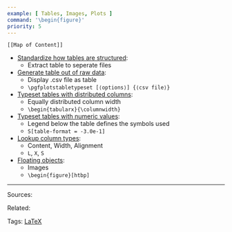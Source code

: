 ```yaml
---
example: [ Tables, Images, Plots ]
command: '\begin{figure}'
priority: 5
---
```


```dynamic-embed
[[Map of Content]]
```


<ul class="dataview list-view-ul"><li><span><a aria-label-position="top" aria-label="Standardize how tables are structured.md" data-href="Standardize how tables are structured.md" href="Standardize how tables are structured.md" class="internal-link" target="_blank" rel="noopener">Standardize how tables are structured</a></span>: <ul class="dataview dataview-ul dataview-result-list-ul"><li class="dataview-result-list-li"><span>Extract table to seperate files</span></li></ul></li><li><span><a aria-label-position="top" aria-label="Generate table out of raw data.md" data-href="Generate table out of raw data.md" href="Generate table out of raw data.md" class="internal-link" target="_blank" rel="noopener">Generate table out of raw data</a></span>: <ul class="dataview dataview-ul dataview-result-list-ul"><li class="dataview-result-list-li"><span>Display .csv file as table</span></li><li class="dataview-result-list-li"><span><code>\pgfplotstabletypeset [⟨options⟩] {⟨csv file⟩}</code></span></li></ul></li><li><span><a aria-label-position="top" aria-label="Typeset tables with distributed columns.md" data-href="Typeset tables with distributed columns.md" href="Typeset tables with distributed columns.md" class="internal-link" target="_blank" rel="noopener">Typeset tables with distributed columns</a></span>: <ul class="dataview dataview-ul dataview-result-list-ul"><li class="dataview-result-list-li"><span>Equally distributed column width</span></li><li class="dataview-result-list-li"><span><code>\begin{tabularx}{\columnwidth}</code></span></li></ul></li><li><span><a aria-label-position="top" aria-label="Typeset tables with numeric values.md" data-href="Typeset tables with numeric values.md" href="Typeset tables with numeric values.md" class="internal-link" target="_blank" rel="noopener">Typeset tables with numeric values</a></span>: <ul class="dataview dataview-ul dataview-result-list-ul"><li class="dataview-result-list-li"><span>Legend below the table defines the symbols used</span></li><li class="dataview-result-list-li"><span><code>S[table-format = -3.0e-1]</code></span></li></ul></li><li><span><a aria-label-position="top" aria-label="Lookup column types.md" data-href="Lookup column types.md" href="Lookup column types.md" class="internal-link" target="_blank" rel="noopener">Lookup column types</a></span>: <ul class="dataview dataview-ul dataview-result-list-ul"><li class="dataview-result-list-li"><span>Content, Width, Alignment</span></li><li class="dataview-result-list-li"><span><code>L</code>, <code>X</code>, <code>S</code></span></li></ul></li><li><span><a aria-label-position="top" aria-label="Floating objects.md" data-href="Floating objects.md" href="Floating objects.md" class="internal-link" target="_blank" rel="noopener">Floating objects</a></span>: <ul class="dataview dataview-ul dataview-result-list-ul"><li class="dataview-result-list-li"><span>Images</span></li><li class="dataview-result-list-li"><span><code>\begin{figure}[htbp]</code></span></li></ul></li></ul>


---


Sources:

Related:

Tags:
[LaTeX](LaTeX.md)